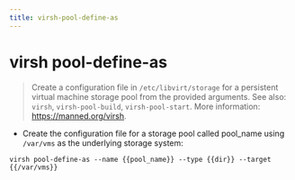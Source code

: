 ```yaml
---
title: virsh-pool-define-as
---
```

# virsh pool-define-as

> Create a configuration file in `/etc/libvirt/storage` for a persistent virtual machine storage pool from the provided arguments.
> See also: `virsh`, `virsh-pool-build`, `virsh-pool-start`.
> More information: <https://manned.org/virsh>.

- Create the configuration file for a storage pool called pool_name using `/var/vms` as the underlying storage system:

`virsh pool-define-as --name {{pool_name}} --type {{dir}} --target {{/var/vms}}`
